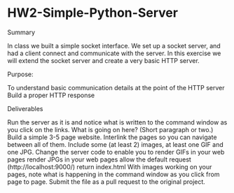 # HW2-Simple-Python-Server
Summary

In class we built a simple socket interface. We set up a socket server, and had a client connect and communicate with the server. In this exercise we will extend the socket server and create a very basic HTTP server.

Purpose:

To understand basic communication details at the point of the HTTP server Build a proper HTTP response


Deliverables

Run the server as it is and notice what is written to the command window as you click on the links. What is going on here? (Short paragraph or two.)
Build a simple 3-5 page website.
Interlink the pages so you can navigate between all of them.
Include some (at least 2) images, at least one GIF and one JPG. Change the server code to enable you to
render GIFs in your web pages
render JPGs in your web pages
allow the default request (http://localhost:9000/) return index.html
With images working on your pages, note what is happening in the command window as you click from page to page.
Submit the file as a pull request to the original project.
